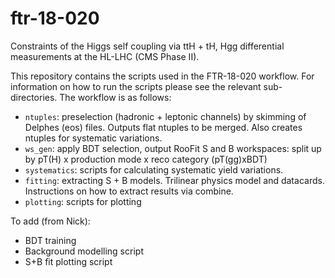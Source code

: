 # ftr-18-020

Constraints of the Higgs self coupling via ttH + tH, Hgg differential measurements at the HL-LHC (CMS Phase II). 

This repository contains the scripts used in the FTR-18-020 workflow. For information on how to run the scripts please see the relevant sub-directories. The workflow is as follows:

 * `ntuples`: preselection (hadronic + leptonic channels) by skimming of Delphes (eos) files. Outputs flat ntuples to be merged. Also creates ntuples for systematic variations.
 * `ws_gen`: apply BDT selection, output RooFit S and B workspaces: split up by pT(H) x production mode x reco category (pT(gg)xBDT)
 * `systematics`: scripts for calculating systematic yield variations.
 * `fitting`: extracting S + B models. Trilinear physics model and datacards. Instructions on how to extract results via combine.
 * `plotting`: scripts for plotting 

To add (from Nick):

 * BDT training
 * Background modelling script
 * S+B fit plotting script
